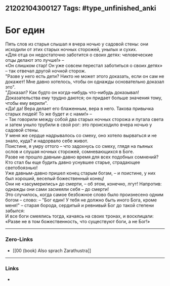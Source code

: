 21202104300127
Tags: #type_unfinished_anki 
---
# Бог един

Пять слов из старья слышал я вчера ночью у садовой стены: они исходили от этих старых ночных сторожей, унылых и сухих. <br>«Для отца он недостаточно заботится о своих детях: человеческие отцы делают это лучше!» – <br>«Он слишком стар! Он уже совсем перестал заботиться о своих детях» – так отвечал другой ночной сторож. <br>"Разве у него есть дети? Никто не может этого доказать, если он сам не докажет! Мне давно хотелось, чтобы он однажды основательно доказал это". <br>"Доказал? Как будто он когда-нибудь что-нибудь доказывал! Доказательства ему трудно даются; он придает больше значения тому, чтобы ему верили". <br>«Да! да! Вера делает его блаженным, вера в него. Такова привычка старых людей! То же будет и с нами!» – <br>– Так говорили между собой два старых ночных сторожа и пугала света и затем уныло трубили в свой рог: это происходило вчера ночью у садовой стены. <br>У меня же сердце надрывалось со смеху, оно хотело вырваться и не знало, куда? и надорвало себе живот. <br>Поистине, я умру оттого – что задохнусь со смеху, глядя на пьяных ослов и слушая ночных сторожей, сомневающихся в Боге. <br>Разве не прошло давным-давно время для всех подобных сомнений? Кто стал бы еще будить давно уснувшее старье, страдающее светобоязнью! <br>Уже давным-давно пришел конец старым богам, – и поистине, у них был хороший, веселый божественный конец! <br>Они не «засумерились» до смерти, – об этом, конечно, лгут! Напротив: однажды они сами засмеяли себя – до смерти! <br>Это случилось, когда самое безбожное слово было произнесено одним богом – слово: – "Бог един! У тебя не должно быть иного Бога, кроме меня!" – старая борода, сердитый и ревнивый Бог до такой степени забылся: <br>И все боги смеялись тогда, качаясь на своих тронах, и восклицали: «Разве не в том божественность, что существуют боги, а не Бог!»

---
### Zero-Links
- [[00 (book) Also sprach Zarathustra]]
---
### Links
-